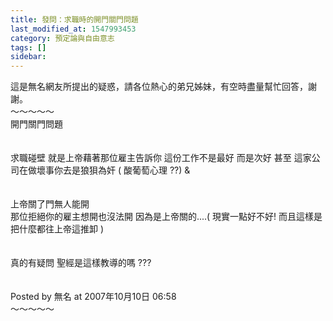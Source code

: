 ```yaml
---
title: 發問：求職時的開門關門問題
last_modified_at: 1547993453
category: 預定論與自由意志
tags: []
sidebar: 
---
```


<p>這是無名網友所提出的疑惑，請各位熱心的弟兄姊妹，有空時盡量幫忙回答，謝謝。<br/><!--more-->～～～～～<br/>開門關門問題<br/><br/><br/>求職碰壁 就是上帝藉著那位雇主告訴你 這份工作不是最好 而是次好 甚至 這家公司在做壞事你去是狼狽為奸 ( 酸葡萄心理 ??) &amp; <br/><br/><br/>上帝關了門無人能開<br/>那位拒絕你的雇主想開也沒法開 因為是上帝關的....( 現實一點好不好! 而且這樣是把什麼都往上帝這推卸 )<br/><br/><br/>真的有疑問 聖經是這樣教導的嗎 ???<br/><br/><br/>Posted by 無名 at 2007年10月10日 06:58 <br/>～～～～～<br/></p>